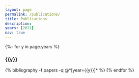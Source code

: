 ```yaml
---
layout: page
permalink: /publications/
title: Publications
description: 
years: [2021]
nav: true
---
```

<div class="publications">

{%- for y in page.years %}
  <h3 class="year">{{y}}</h3>
  {% bibliography -f papers -q @*[year={{y}}]* %}
{% endfor %}

</div>
